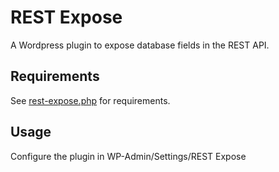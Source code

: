 REST Expose
===========

A Wordpress plugin to expose database fields in the REST API.

Requirements
------------

See [rest-expose.php](rest-expose.php) for requirements.

Usage
-----

Configure the plugin in WP-Admin/Settings/REST Expose
